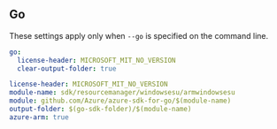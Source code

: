 ## Go

These settings apply only when `--go` is specified on the command line.

```yaml $(go) && !$(track2)
go:
  license-header: MICROSOFT_MIT_NO_VERSION
  clear-output-folder: true
```

``` yaml $(go) && $(track2)
license-header: MICROSOFT_MIT_NO_VERSION
module-name: sdk/resourcemanager/windowsesu/armwindowsesu
module: github.com/Azure/azure-sdk-for-go/$(module-name)
output-folder: $(go-sdk-folder)/$(module-name)
azure-arm: true
```
